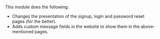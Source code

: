 This module does the following:

- Changes the presentation of the signup, login and password reset pages
  (for the better).
- Adds custom message fields in the website to show them in the
  above-mentioned pages.
